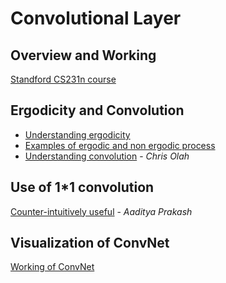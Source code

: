 # Convolutional Layer

## Overview and Working
[Standford CS231n course](http://cs231n.github.io/convolutional-networks/)

## Ergodicity and Convolution
* [Understanding ergodicity](https://www.quora.com/What-is-Ergodic-theory-in-laymans-terms)
* [Examples of ergodic and non ergodic process](http://news.softpedia.com/news/What-is-ergodicity-15686.shtml)
* [Understanding convolution](http://colah.github.io/posts/2014-07-Understanding-Convolutions/) - *Chris Olah*

## Use of 1*1 convolution 
[Counter-intuitively useful](http://iamaaditya.github.io/2016/03/one-by-one-convolution/) - *Aaditya Prakash*

## Visualization of ConvNet
[Working of ConvNet](http://scs.ryerson.ca/~aharley/vis/conv/)